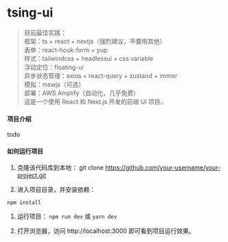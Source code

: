 # tsing-ui

> 目前最佳实践：    
> 框架：ts + react + nextjs（强烈建议，不要用其他）    
> 表单：react-hook-form + yup     
> 样式：tailwindcss + headlessui + css variable    
> 浮动定位：floating-ui    
> 异步状态管理：axios + react-query + zustand + immer    
> 模拟：mswjs（可选）    
> 部署：AWS Amplify（自动化，几乎免费）    
> 这是一个使用 React 和 Next.js 开发的前端 UI 项目。    

#### 项目介绍

todo

#### 如何运行项目

1. 克隆该代码库到本地：
git clone https://github.com/your-username/your-project.git

1. 进入项目目录，并安装依赖：

```npm install```

1. 运行项目：
```npm run dev``` 或 ```yarn dev```

1. 打开浏览器，访问 http://localhost:3000 即可看到项目运行效果。

